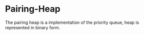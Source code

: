 # Pairing-Heap
The pairing heap is a implementation of the priority queue, heap is represented in binary form.
